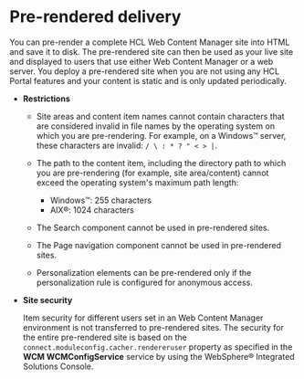# Pre-rendered delivery

You can pre-render a complete HCL Web Content Manager site into HTML and save it to disk. The pre-rendered site can then be used as your live site and displayed to users that use either Web Content Manager or a web server. You deploy a pre-rendered site when you are not using any HCL Portal features and your content is static and is only updated periodically.

-   **Restrictions**

    -   Site areas and content item names cannot contain characters that are considered invalid in file names by the operating system on which you are pre-rendering. For example, on a Windows™ server, these characters are invalid: `/ \ : * ? " < > |`.
    -   The path to the content item, including the directory path to which you are pre-rendering (for example, site area/content) cannot exceed the operating system's maximum path length:
        -   Windows™: 255 characters
        -   AIX®: 1024 characters
    -   The Search component cannot be used in pre-rendered sites.

    -   The Page navigation component cannot be used in pre-rendered sites.

    -   Personalization elements can be pre-rendered only if the personalization rule is configured for anonymous access.

-   **Site security**

    Item security for different users set in an Web Content Manager environment is not transferred to pre-rendered sites. The security for the entire pre-rendered site is based on the `connect.moduleconfig.cacher.rendereruser` property as specified in the **WCM WCMConfigService** service by using the WebSphere® Integrated Solutions Console.


